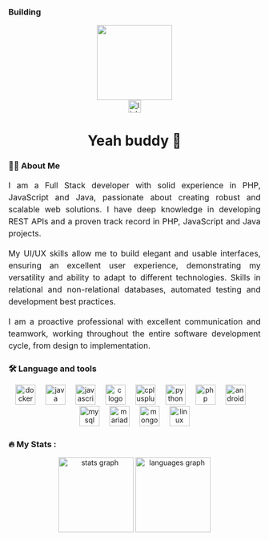 ### Building

<div align="center">
  <img height="150" src="https://avatars.githubusercontent.com/u/3277968?v=4" />
</div>

<div align="center">
  <a
    href="https://www.linkedin.com/in/jos%C3%A9-mendes-883aa4320/"
    target="_blank"
  >
    <img
      src="https://img.shields.io/static/v1?message=LinkedIn&logo=linkedin&label=&color=0077B5&logoColor=white&labelColor=&style=for-the-badge"
      height="25"
      alt="linkedin logo"
    />
  </a>
</div>

<h1 align="center">Yeah buddy 👋</h1>

<h3 align="left">👩‍💻 About Me</h3>
<div>
  <p style="text-align: justify; font-size: 16px; line-height: 1.5">
    I am a Full Stack developer with solid experience in PHP, JavaScript and
    Java, passionate about creating robust and scalable web solutions. I have
    deep knowledge in developing REST APIs and a proven track record in PHP,
    JavaScript and Java projects.
  </p>
  <p style="text-align: justify; font-size: 16px; line-height: 1.5">
    My UI/UX skills allow me to build elegant and usable interfaces, ensuring an
    excellent user experience, demonstrating my versatility and ability to adapt
    to different technologies. Skills in relational and non-relational
    databases, automated testing and development best practices.
  </p>
  <p style="text-align: justify; font-size: 16px; line-height: 1.5">
    I am a proactive professional with excellent communication and teamwork,
    working throughout the entire software development cycle, from design to
    implementation.
  </p>
</div>

<h3 align="left">🛠 Language and tools</h3>

<div align="center">
  <img
    src="https://cdn.jsdelivr.net/gh/devicons/devicon/icons/docker/docker-plain-wordmark.svg"
    height="40"
    alt="docker logo"
  />
  <img width="12" />
  <img
    src="https://cdn.jsdelivr.net/gh/devicons/devicon/icons/java/java-original.svg"
    height="40"
    alt="java logo"
  />
  <img width="12" />
  <img
    src="https://cdn.jsdelivr.net/gh/devicons/devicon/icons/javascript/javascript-original.svg"
    height="40"
    alt="javascript logo"
  />
  <img width="12" />
  <img
    src="https://cdn.jsdelivr.net/gh/devicons/devicon/icons/c/c-original.svg"
    height="40"
    alt="c logo"
  />
  <img width="12" />
  <img
    src="https://cdn.jsdelivr.net/gh/devicons/devicon/icons/cplusplus/cplusplus-original.svg"
    height="40"
    alt="cplusplus logo"
  />
  <img width="12" />
  <img
    src="https://cdn.jsdelivr.net/gh/devicons/devicon/icons/python/python-original.svg"
    height="40"
    alt="python logo"
  />
  <img width="12" />
  <img
    src="https://cdn.jsdelivr.net/gh/devicons/devicon/icons/php/php-original.svg"
    height="40"
    alt="php logo"
  />
  <img width="12" />
  <img
    src="https://cdn.jsdelivr.net/gh/devicons/devicon/icons/androidstudio/androidstudio-original.svg"
    height="40"
    alt="androidstudio logo"
  />
  <img width="12" />
  <img
    src="https://cdn.jsdelivr.net/gh/devicons/devicon/icons/mysql/mysql-original.svg"
    height="40"
    alt="mysql logo"
  />
  <img width="12" />
  <img
    src="https://cdn.jsdelivr.net/gh/devicons/devicon/icons/mariadb/mariadb-original.svg"
    height="40"
    alt="mariadb logo"
  />
  <img width="12" />
  <img
    src="https://cdn.jsdelivr.net/gh/devicons/devicon/icons/mongodb/mongodb-original.svg"
    height="40"
    alt="mongodb logo"
  />
  <img width="12" />
  <img
    src="https://cdn.jsdelivr.net/gh/devicons/devicon/icons/linux/linux-original.svg"
    height="40"
    alt="linux logo"
  />
</div>

<h3 align="left">🔥 My Stats :</h3>

<div align="center">
  <img
    src="https://github-readme-stats.vercel.app/api?username=offline0x33&hide_title=false&hide_rank=false&show_icons=true&include_all_commits=true&count_private=true&disable_animations=false&theme=dracula&locale=en&hide_border=false&order=1"
    height="150"
    alt="stats graph"
  />
  <img
    src="https://github-readme-stats.vercel.app/api/top-langs?username=offline0x33&locale=en&hide_title=false&layout=compact&card_width=320&langs_count=5&theme=dracula&hide_border=false&order=2"
    height="150"
    alt="languages graph"
  />
</div>
